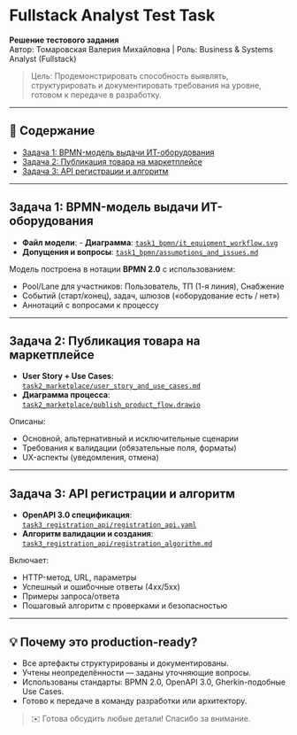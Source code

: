 # Fullstack Analyst Test Task  
**Решение тестового задания**  
Автор: Томаровская Валерия Михайловна | Роль: Business & Systems Analyst (Fullstack)

> Цель: Продемонстрировать способность выявлять, структурировать и документировать требования на уровне, готовом к передаче в разработку.

---

## 📌 Содержание
- [Задача 1: BPMN-модель выдачи ИТ-оборудования](#задача-1-bpmn-модель-выдачи-ит-оборудования)
- [Задача 2: Публикация товара на маркетплейсе](#задача-2-публикация-товара-на-маркетплейсе)
- [Задача 3: API регистрации и алгоритм](#задача-3-api-регистрации-и-алгоритм)

---

## Задача 1: BPMN-модель выдачи ИТ-оборудования

- **Файл модели**: - **Диаграмма**: [`task1_bpmn/it_equipment_workflow.svg`](../task1_bpmn/it_equipment_workflow.svg)  
- **Допущения и вопросы**: [`task1_bpmn/assumptions_and_issues.md`](task1_bpmn/assumptions_and_issues.md)

Модель построена в нотации **BPMN 2.0** с использованием:
- Pool/Lane для участников: Пользователь, ТП (1-я линия), Снабжение
- Событий (старт/конец), задач, шлюзов («оборудование есть / нет»)
- Аннотаций с вопросами к процессу

---

## Задача 2: Публикация товара на маркетплейсе

- **User Story + Use Cases**: [`task2_marketplace/user_story_and_use_cases.md`](task2_marketplace/user_story_and_use_cases.md)
- **Диаграмма процесса**: [`task2_marketplace/publish_product_flow.drawio`](task2_marketplace/publish_product_flow.drawio)

Описаны:
- Основной, альтернативный и исключительные сценарии
- Требования к валидации (обязательные поля, форматы)
- UX-аспекты (уведомления, отмена)

---

## Задача 3: API регистрации и алгоритм

- **OpenAPI 3.0 спецификация**: [`task3_registration_api/registration_api.yaml`](task3_registration_api/registration_api.yaml)
- **Алгоритм валидации и создания**: [`task3_registration_api/registration_algorithm.md`](task3_registration_api/registration_algorithm.md)

Включает:
- HTTP-метод, URL, параметры
- Успешный и ошибочные ответы (4xx/5xx)
- Примеры запроса/ответа
- Пошаговый алгоритм с проверками и безопасностью

---

## 💡 Почему это production-ready?
- Все артефакты структурированы и документированы.
- Учтены неопределённости — заданы уточняющие вопросы.
- Использованы стандарты: BPMN 2.0, OpenAPI 3.0, Gherkin-подобные Use Cases.
- Готово к передаче в команду разработки или архитектору.

> ✉️ Готова обсудить любые детали! Спасибо за внимание.
